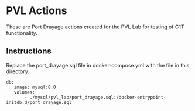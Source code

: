 # PVL Actions
These are Port Drayage actions created for the PVL Lab for testing of C1T functionality.

## Instructions
Replace the port_drayage.sql file in docker-compose.yml with the file in this directory.
```
db:
   image: mysql:8.0
   volumes:
       - ./mysql/pvl_lab/port_drayage.sql:/docker-entrypoint-initdb.d/port_drayage.sql
```
